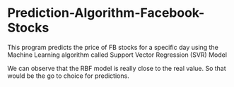 # Prediction-Algorithm-Facebook-Stocks
This program predicts the price of FB stocks for a specific day using the Machine Learning algorithm  called Support Vector Regression (SVR) Model

We can observe that the RBF model is really close to the real value. So that would be the go to choice for predictions.
